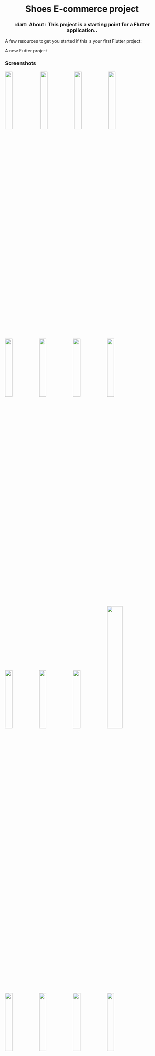 <h1 align="center">Shoes E-commerce project</h1>

<h3 align="center">
   :dart: About : 
  This project is a starting point for a Flutter application..
</h3>

A few resources to get you started if this is your first Flutter project:

A new Flutter project.
### Screenshots     
<img src="https://user-images.githubusercontent.com/16714870/130924792-6ae0b337-372c-4c84-a910-d66d25dd4d1b.png" width="22%" /> <img src="https://user-images.githubusercontent.com/16714870/130924796-20c5a6d4-a1ed-4e3f-8f3e-68c5acdd7df2.png" width="22%" /><img src="https://user-images.githubusercontent.com/16714870/130924792-6ae0b337-372c-4c84-a910-d66d25dd4d1b.png" width="22%" /><img src="https://user-images.githubusercontent.com/16714870/130924796-20c5a6d4-a1ed-4e3f-8f3e-68c5acdd7df2.png" width="22%" />

<img src="https://user-images.githubusercontent.com/16714870/130924799-b8dc7e8f-0612-4e52-8bad-e646e0e4ac9c.png" width="22%" /><img src="https://user-images.githubusercontent.com/16714870/130924803-e810d7dc-039c-49d6-8bf6-0e49cfe75353.png" width="22%" /><img src="https://user-images.githubusercontent.com/16714870/130924807-186e4a26-d674-403b-9f71-c70104e3a517.png" width="22%" /><img src="https://user-images.githubusercontent.com/16714870/130924810-b693d109-0478-48df-bf22-ffebba40ff2b.png" width="22%" />

<img src="https://user-images.githubusercontent.com/16714870/130924814-1f533c74-9795-432c-8c71-f2590145826a.png" width="22%" /><img src="https://user-images.githubusercontent.com/16714870/130924818-44962a79-00a2-42ee-a9a2-6bcd34cf07a2.png" width="22%" /><img src="https://user-images.githubusercontent.com/16714870/130924821-5cfe4058-59bc-439b-9762-23f7ef289438.png" width="22%" /><img src="https://user-images.githubusercontent.com/16714870/130924822-a20d852e-ae09-45e2-a3cc-eb30e437f380.png" width="32%" />

<img src="https://user-images.githubusercontent.com/16714870/130924824-be034e0f-69c2-4c5b-9545-b521508b6ad6.png" width="22%" /><img src="https://user-images.githubusercontent.com/16714870/130924827-d9d0c498-70ae-4516-81d0-c9ce9a869f93.png" width="22%" /><img src="https://user-images.githubusercontent.com/16714870/130924831-c5a8650b-2fd9-46e3-b692-ba2f06d2ef47.png" width="22%" /><img src="https://user-images.githubusercontent.com/16714870/130924832-3ae2e368-0b7c-4c3f-84a9-0ec179fb8932.png" width="22%" />

<img src="https://user-images.githubusercontent.com/16714870/130924834-ee35fa21-4336-4af8-825f-7e49390aa090.png" width="22%" />



- [Lab: Write your first Flutter app](https://flutter.dev/docs/get-started/codelab)
- [Cookbook: Useful Flutter samples](https://flutter.dev/docs/cookbook)

For help getting started with Flutter, view our
[online documentation](https://flutter.dev/docs), which offers tutorials,
samples, guidance on mobile development, and a full API reference.

